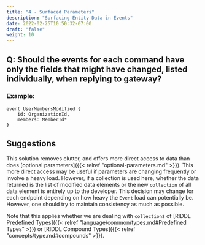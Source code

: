 ```yaml
---
title: "4 - Surfaced Parameters"
description: "Surfacing Entity Data in Events"
date: 2022-02-25T10:50:32-07:00
draft: "false"
weight: 10
---
```


## Q: Should the events for each command have only the fields that might have changed, listed individually, when replying to gateway?

### Example:
```
event UserMembersModified {
    id: OrganizationId,
    members: MemberId*
}
```

## Suggestions

This solution removes clutter, and offers more direct access to data than does [optional parameters]({{< relref "optional-parameters.md" >}}).
This more direct access may be useful if parameters are changing frequently or involve a heavy load. However, if a collection is used here,
whether the data returned is the list of modified data elements or the new `collection` of all data element is entirely
up to the developer. This decision may change for each endpoint depending on how heavy the `Event` load can potentially be. However,
one should try to maintain consistency as much as possible.

Note that this applies whether we are dealing with `collection`s of [RIDDL Predefined Types]({{< relref "language/common/types.md#Predefined Types" >}}) or [RIDDL Compound Types]({{< relref "concepts/type.md#compounds" >}}).